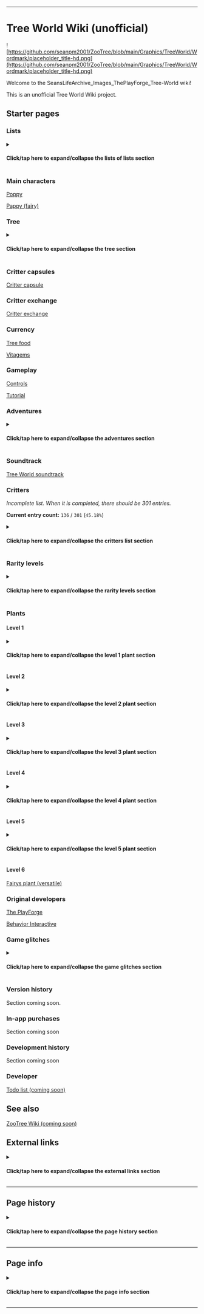 
***

# Tree World Wiki (unofficial)

![https://github.com/seanpm2001/ZooTree/blob/main/Graphics/TreeWorld/Wordmark/placeholder_title-hd.png](https://github.com/seanpm2001/ZooTree/blob/main/Graphics/TreeWorld/Wordmark/placeholder_title-hd.png)

Welcome to the SeansLifeArchive_Images_ThePlayForge_Tree-World wiki!

This is an unofficial Tree World Wiki project.

## Starter pages

### Lists

<details><summary><H4 lang="en">Click/tap here to expand/collapse the lists of lists section</H4></summary>

[List of critters](https://github.com/seanpm2001/SeansLifeArchive_Images_ThePlayForge_Tree-World/wiki/List-of-critters)

[List of plants](https://github.com/seanpm2001/SeansLifeArchive_Images_ThePlayForge_Tree-World/wiki/List-of-plants)

> [List of flowers](https://github.com/seanpm2001/SeansLifeArchive_Images_ThePlayForge_Tree-World/wiki/List-of-flowers)

> [List of fruits](https://github.com/seanpm2001/SeansLifeArchive_Images_ThePlayForge_Tree-World/wiki/List-of-fruits)

> [List of moss](https://github.com/seanpm2001/SeansLifeArchive_Images_ThePlayForge_Tree-World/wiki/List-of-moss)

> [List of mushrooms](https://github.com/seanpm2001/SeansLifeArchive_Images_ThePlayForge_Tree-World/wiki/List-of-mushrooms)

> [List of vines](https://github.com/seanpm2001/SeansLifeArchive_Images_ThePlayForge_Tree-World/wiki/List-of-vines)

[List of goals](https://github.com/seanpm2001/SeansLifeArchive_Images_ThePlayForge_Tree-World/wiki/List-of-goals)

[List of Poppy upgrades](https://github.com/seanpm2001/SeansLifeArchive_Images_ThePlayForge_Tree-World/wiki/List-of-Poppy-upgrades)

</details>

### Main characters

[Poppy](https://github.com/seanpm2001/SeansLifeArchive_Images_ThePlayForge_Tree-World/wiki/Poppy)

[Pappy (fairy)](https://github.com/seanpm2001/SeansLifeArchive_Images_ThePlayForge_Tree-WOrld/wiki/Pappy-(fairy))

### Tree

<details><summary><H4 lang="en">Click/tap here to expand/collapse the tree section</H4></summary>

[Tree Keepers](https://github.com/seanpm2001/SeansLifeArchive_Images_ThePlayForge_Tree-World/wiki/Tree-Keeper)

[Tree fruit rewards](https://github.com/seanpm2001/SeansLifeArchive_Images_ThePlayForge_Tree-World/wiki/Tree-fruit-rewards)

[Apples](https://github.com/seanpm2001/SeansLifeArchive_Images_ThePlayForge_Tree-World/wiki/Apples)

[Grapefruit](https://github.com/seanpm2001/SeansLifeArchive_Images_ThePlayForge_Tree-World/wiki/Grapefruit)

[Kiwi](https://github.com/seanpm2001/SeansLifeArchive_Images_ThePlayForge_Tree-World/wiki/Kiwi)

[Lemon](https://github.com/seanpm2001/SeansLifeArchive_Images_ThePlayForge_Tree-World/wiki/Lemon)

[List of tree expansion costs + branch expansion cost](https://github.com/seanpm2001/SeansLifeArchive_Images_ThePlayForge_Tree-World/wiki/List-of-tree-expansion-costs-and-branch-expansion-costs)

</details>

### Critter capsules

[Critter capsule](https://github.com/seanpm2001/SeansLifeArchive_Images_ThePlayForge_Tree-World/wiki/Critter-capsule)

### Critter exchange

[Critter exchange](https://github.com/seanpm2001/SeansLifeArchive_Images_ThePlayForge_Tree-World/wiki/Critter-exchange)

### Currency

[Tree food](https://github.com/seanpm2001/SeansLifeArchive_Images_ThePlayForge_Tree-World/wiki/Tree-food)

[Vitagems](https://github.com/seanpm2001/SeansLifeArchive_Images_ThePlayForge_Tree-World/wiki/Vitagems)

### Gameplay

[Controls](https://github.com/seanpm2001/SeansLifeArchive_Images_ThePlayForge_Tree-World/wiki/Controls)

[Tutorial](https://github.com/seanpm2001/SeansLifeArchive_Images_ThePlayForge_Tree-World/wiki/Tutorial)

### Adventures

<details><summary><H4 lang="en">Click/tap here to expand/collapse the adventures section</H4></summary>

[Adventures](https://github.com/seanpm2001/SeansLifeArchive_Images_ThePlayForge_Tree-World/wiki/Adventures)

[Treasure chests](https://github.com/seanpm2001/SeansLifeArchive_Images_ThePlayForge_Tree-World/wiki/Treasure-Chests)

[Goblin King](https://github.com/seanpm2001/SeansLifeArchive_Images_ThePlayForge_Tree-World/wiki/Goblin-King)

[Bombs](https://github.com/seanpm2001/SeansLifeArchive_Images_ThePlayForge_Tree-World/wiki/Bombs)

</details>

### Soundtrack

[Tree World soundtrack](https://github.com/seanpm2001/SeansLifeArchive_Images_ThePlayForge_Tree-World/wiki/Soundtrack)

### Critters

_Incomplete list. When it is completed, there should be 301 entries._

**Current entry count:** `136` / `301` (`45.18%`)

<details><summary><H4 lang="en">Click/tap here to expand/collapse the critters list section</H4></summary>

[Froggy (critter)](https://github.com/seanpm2001/SeansLifeArchive_Images_ThePlayForge_Tree-World/wiki/Froggy-(critter)) <!-- 001 !-->

[Angler Bunny (critter)](https://github.com/seanpm2001/SeansLifeArchive_Images_ThePlayForge_Tree-World/wiki/Angler-Bunny-(critter)) <!-- 002 !-->

[Caiman (critter)](https://github.com/seanpm2001/SeansLifeArchive_Images_ThePlayForge_Tree-World/wiki/Caiman-(critter)) <!-- 003 !-->

[Bandicoon (critter)](https://github.com/seanpm2001/SeansLifeArchive_Images_ThePlayForge_Tree-World/wiki/Bandicoon-(critter)) <!-- 004 !-->

[Tarantula (critter)](https://github.com/seanpm2001/SeansLifeArchive_Images_ThePlayForge_Tree-World/wiki/Tarantula-(critter)) <!-- 005 !-->

[Bunny Pig (critter)](https://github.com/seanpm2001/SeansLifeArchive_Images_ThePlayForge_Tree-World/wiki/Bunny-Pig-(critter)) <!-- 006 !-->

[Tarantula (critter)](https://github.com/seanpm2001/SeansLifeArchive_Images_ThePlayForge_Tree-World/wiki/Tarantula-(critter)) <!-- 007 !-->

[Skunk (critter)](https://github.com/seanpm2001/SeansLifeArchive_Images_ThePlayForge_Tree-World/wiki/Skunk-(critter)) <!-- 008 !-->

[Beaver (critter)](https://github.com/seanpm2001/SeansLifeArchive_Images_ThePlayForge_Tree-World/wiki/Beaver-(critter)) <!-- 009 !-->

[Ant (critter)](https://github.com/seanpm2001/SeansLifeArchive_Images_ThePlayForge_Tree-World/wiki/Ant-(critter)) <!-- 010 !-->

[Rhino (critter)](https://github.com/seanpm2001/SeansLifeArchive_Images_ThePlayForge_Tree-World/wiki/Rhino-(critter)) <!-- 011 !-->

[DogBird (critter)](https://github.com/seanpm2001/SeansLifeArchive_Images_ThePlayForge_Tree-World/wiki/Dog-Bird-(critter)) <!-- 012 !-->

[Sunfish (critter)](https://github.com/seanpm2001/SeansLifeArchive_Images_ThePlayForge_Tree-World/wiki/Sunfish-(critter)) <!-- 013 !-->

[Horse (critter)](https://github.com/seanpm2001/SeansLifeArchive_Images_ThePlayForge_Tree-World/wiki/Horse-(critter)) <!-- 014 !-->

[Polish Chicken (critter)](https://github.com/seanpm2001/SeansLifeArchive_Images_ThePlayForge_Tree-World/wiki/Polish-Chicken-(critter)) <!-- 015 !-->

[Strawnose (critter)](https://github.com/seanpm2001/SeansLifeArchive_Images_ThePlayForge_Tree-World/wiki/Strawnose-(critter)) <!-- 016 !-->

[Cheetah (critter)](https://github.com/seanpm2001/SeansLifeArchive_Images_ThePlayForge_Tree-World/wiki/Cheetah-(critter)) <!-- 017 !-->

[Cow (critter)](https://github.com/seanpm2001/SeansLifeArchive_Images_ThePlayForge_Tree-World/wiki/Cow-(critter)) <!-- 018 !-->

[Anglerfish (critter)](https://github.com/seanpm2001/SeansLifeArchive_Images_ThePlayForge_Tree-World/wiki/Anglerfish-(critter)) <!-- 019 !-->

[Wombat (critter)](https://github.com/seanpm2001/SeansLifeArchive_Images_ThePlayForge_Tree-World/wiki/Wombat-(critter)) <!-- 020 !-->

[Black sheep (critter)](https://github.com/seanpm2001/SeansLifeArchive_Images_ThePlayForge_Tree-World/wiki/Black-sheep-(critter)) <!-- 021 !-->

[Goat (critter)](https://github.com/seanpm2001/SeansLifeArchive_Images_ThePlayForge_Tree-World/wiki/Goat-(critter)) <!-- 022 !-->

[Dingo (critter)](https://github.com/seanpm2001/SeansLifeArchive_Images_ThePlayForge_Tree-World/wiki/Dingo-(critter)) <!-- 023 !-->

[Black Widow (critter)](https://github.com/seanpm2001/SeansLifeArchive_Images_ThePlayForge_Tree-World/wiki/Black-Widow-(critter)) <!-- 024 !-->

[Anteater (critter)](https://github.com/seanpm2001/SeansLifeArchive_Images_ThePlayForge_Tree-World/wiki/Ant-eater-(critter)) <!-- 025 !-->

[Kappa (critter)](https://github.com/seanpm2001/SeansLifeArchive_Images_ThePlayForge_Tree-World/wiki/Kappa-(critter)) <!-- 026 !-->

[Flying pig (critter)](https://github.com/seanpm2001/SeansLifeArchive_Images_ThePlayForge_Tree-World/wiki/Flying-pig-(critter)) <!-- 027 !-->

[Sprite (critter)](https://github.com/seanpm2001/SeansLifeArchive_Images_ThePlayForge_Tree-World/wiki/Sprite-(critter)) <!-- 028 !-->

[Bat (critter)](https://github.com/seanpm2001/SeansLifeArchive_Images_ThePlayForge_Tree-World/wiki/Bat-(critter)) <!-- 029 !-->

[Morp (critter)](https://github.com/seanpm2001/SeansLifeArchive_Images_ThePlayForge_Tree-World/wiki/Morp-(critter)) <!-- 030 !-->

[Electric Eel (critter)](https://github.com/seanpm2001/SeansLifeArchive_Images_ThePlayForge_Tree-World/wiki/Electric-eel-(critter)) <!-- 031 !-->

[Betta fish (critter)](https://github.com/seanpm2001/SeansLifeArchive_Images_ThePlayForge_Tree-World/wiki/Betta-fish-(critter)) <!-- 032 !-->

[Moss Crab (critter)](https://github.com/seanpm2001/SeansLifeArchive_Images_ThePlayForge_Tree-World/wiki/Moss-crab-(critter)) <!-- 033 !-->

[Dodo (critter)](https://github.com/seanpm2001/SeansLifeArchive_Images_ThePlayForge_Tree-World/wiki/Dodo-(critter)) <!-- 034 !-->

[Lovster (critter)](https://github.com/seanpm2001/SeansLifeArchive_Images_ThePlayForge_Tree-World/wiki/Lovster-(critter)) <!-- 035 !-->

[Rattlesnake (critter)](https://github.com/seanpm2001/SeansLifeArchive_Images_ThePlayForge_Tree-World/wiki/Rattlesnake-(critter)) <!-- 036 !-->

[Kiwi (critter)](https://github.com/seanpm2001/SeansLifeArchive_Images_ThePlayForge_Tree-World/wiki/Kiwi-(critter)) <!-- 037 !-->

[Toucan (critter)](https://github.com/seanpm2001/SeansLifeArchive_Images_ThePlayForge_Tree-World/wiki/Toucan-(critter)) <!-- 038 !-->

[Urchin (critter)](https://github.com/seanpm2001/SeansLifeArchive_Images_ThePlayForge_Tree-World/wiki/Urchin-(critter)) <!-- 039 !-->

[Chamelion (critter)](https://github.com/seanpm2001/SeansLifeArchive_Images_ThePlayForge_Tree-World/wiki/Chamelion-(critter)) <!-- 040 !-->

[Anklosaurus (critter)](https://github.com/seanpm2001/SeansLifeArchive_Images_ThePlayForge_Tree-World/wiki/Anklosaurus-(critter)) <!-- 041 !-->

[Koala (critter)](https://github.com/seanpm2001/SeansLifeArchive_Images_ThePlayForge_Tree-World/wiki/Koala-(critter)) <!-- 042 !-->

[Brown Bear (critter)](https://github.com/seanpm2001/SeansLifeArchive_Images_ThePlayForge_Tree-World/wiki/Brown-bear-(critter)) <!-- 043 !-->

[Mushling (critter)](https://github.com/seanpm2001/SeansLifeArchive_Images_ThePlayForge_Tree-World/wiki/Mushling-(critter)) <!-- 044 !-->

[TreeHorse (critter)](https://github.com/seanpm2001/SeansLifeArchive_Images_ThePlayForge_Tree-World/wiki/TreeHorse-(critter)) <!-- 045 !-->

[Manta Ray (critter)](https://github.com/seanpm2001/SeansLifeArchive_Images_ThePlayForge_Tree-World/wiki/Manta-Ray-(critter)) <!-- 046 !-->

[Armadillo (critter)](https://github.com/seanpm2001/SeansLifeArchive_Images_ThePlayForge_Tree-World/wiki/Armadillo-(critter)) <!-- 047 !-->

[Turtle (critter)](https://github.com/seanpm2001/SeansLifeArchive_Images_ThePlayForge_Tree-World/wiki/Turtle-(critter)) <!-- 048 !-->

[Blue Diadem (critter)](https://github.com/seanpm2001/SeansLifeArchive_Images_ThePlayForge_Tree-World/wiki/Blue-Diadem-(critter)) <!-- 049 !-->

[Leafy Sea Dragon (critter)](https://github.com/seanpm2001/SeansLifeArchive_Images_ThePlayForge_Tree-World/wiki/Leafy-Sea-Dragon-(critter)) <!-- 050 !-->

[Naked mole rat (critter)](https://github.com/seanpm2001/SeansLifeArchive_Images_ThePlayForge_Tree-World/wiki/Naked-Mole-Rat-(critter)) <!-- 051 !-->

[Ramel (critter)](https://github.com/seanpm2001/SeansLifeArchive_Images_ThePlayForge_Tree-World/wiki/Ramel-(critter)) <!-- 052 !-->

[Camel (critter)](https://github.com/seanpm2001/SeansLifeArchive_Images_ThePlayForge_Tree-World/wiki/Camel-(critter)) <!-- 053 !-->

[Dragonfly (critter)](https://github.com/seanpm2001/SeansLifeArchive_Images_ThePlayForge_Tree-World/wiki/Dragonfly-(critter)) <!-- 053 !-->

[Fox (critter)](https://github.com/seanpm2001/SeansLifeArchive_Images_ThePlayForge_Tree-World/wiki/Fox-(critter)) <!-- 054 !-->

[Fennec Fox (critter)](https://github.com/seanpm2001/SeansLifeArchive_Images_ThePlayForge_Tree-World/wiki/Fennec-Fox-(critter)) <!-- 055 !-->

[Pika (critter)](https://github.com/seanpm2001/SeansLifeArchive_Images_ThePlayForge_Tree-World/wiki/Pika-(critter)) <!-- 056 !-->

[Sphinx (critter)](https://github.com/seanpm2001/SeansLifeArchive_Images_ThePlayForge_Tree-World/wiki/Sphinx-(critter)) <!-- 057 !-->

[Donkey (critter)](https://github.com/seanpm2001/SeansLifeArchive_Images_ThePlayForge_Tree-World/wiki/Donkey-(critter)) <!-- 058 !-->

[Meerkat (critter)](https://github.com/seanpm2001/SeansLifeArchive_Images_ThePlayForge_Tree-World/wiki/Meerkat-(critter)) <!-- 059 !-->

[Rabbit (critter)](https://github.com/seanpm2001/SeansLifeArchive_Images_ThePlayForge_Tree-World/wiki/Rabbit-(critter)) <!-- 060 !-->

[Tamarin (critter)](https://github.com/seanpm2001/SeansLifeArchive_Images_ThePlayForge_Tree-World/wiki/Tamarin-(critter)) <!-- 061 !-->

[Salaroo (critter)](https://github.com/seanpm2001/SeansLifeArchive_Images_ThePlayForge_Tree-World/wiki/Salaroo-(critter)) <!-- 062 !-->

[Deer (critter)](https://github.com/seanpm2001/SeansLifeArchive_Images_ThePlayForge_Tree-World/wiki/Deer-(critter)) <!-- 062 !-->

[Kangaroo (critter)](https://github.com/seanpm2001/SeansLifeArchive_Images_ThePlayForge_Tree-World/wiki/Kangaroo-(critter)) <!-- 063 !-->

[Hippopotamus (critter)](https://github.com/seanpm2001/SeansLifeArchive_Images_ThePlayForge_Tree-World/wiki/Hippopotamus-(critter)) <!-- 064 !-->

[Pelican (critter)](https://github.com/seanpm2001/SeansLifeArchive_Images_ThePlayForge_Tree-World/wiki/Pelican-(critter)) <!-- 065 !-->

[Florakid (critter)](https://github.com/seanpm2001/SeansLifeArchive_Images_ThePlayForge_Tree-World/wiki/Florakid-(critter)) <!-- 066 !-->

[Ladybug (critter)](https://github.com/seanpm2001/SeansLifeArchive_Images_ThePlayForge_Tree-World/wiki/Ladybug-(critter)) <!-- 067 !-->

[Koi Fish (critter)](https://github.com/seanpm2001/SeansLifeArchive_Images_ThePlayForge_Tree-World/wiki/Koi-Fish-(critter)) <!-- 068 !-->

[Boar (critter)](https://github.com/seanpm2001/SeansLifeArchive_Images_ThePlayForge_Tree-World/wiki/Boar-(critter)) <!-- 069 !-->

[Sea Turtle (critter)](https://github.com/seanpm2001/SeansLifeArchive_Images_ThePlayForge_Tree-World/wiki/Sea-turtle-(critter)) <!-- 070 !-->

[SnailWad (critter)](https://github.com/seanpm2001/SeansLifeArchive_Images_ThePlayForge_Tree-World/wiki/SnailWad-(critter)) <!-- 071 !-->

[Zonkey (critter)](https://github.com/seanpm2001/SeansLifeArchive_Images_ThePlayForge_Tree-World/wiki/Zonkey-(critter)) <!-- 072 !-->

[Manticore (critter)](https://github.com/seanpm2001/SeansLifeArchive_Images_ThePlayForge_Tree-World/wiki/Manticore-(critter)) <!-- 073 !-->

[Elephant (critter)](https://github.com/seanpm2001/SeansLifeArchive_Images_ThePlayForge_Tree-World/wiki/Elephant-(critter)) <!-- 074 !-->

[Fluffy Sheepling (critter)](https://github.com/seanpm2001/SeansLifeArchive_Images_ThePlayForge_Tree-World/wiki/Fluffy-Sheepling-(critter)) <!-- 075 !-->

[Pterodactyl (critter)](https://github.com/seanpm2001/SeansLifeArchive_Images_ThePlayForge_Tree-World/wiki/Pterodactyl-(critter)) <!-- 076 !-->

[Panda (critter)](https://github.com/seanpm2001/SeansLifeArchive_Images_ThePlayForge_Tree-World/wiki/Panda-(critter)) <!-- 077 !-->

[Chinchilla (critter)](https://github.com/seanpm2001/SeansLifeArchive_Images_ThePlayForge_Tree-World/wiki/Chinchilla-(critter)) <!-- 078 !-->

[Basilisk (critter)](https://github.com/seanpm2001/SeansLifeArchive_Images_ThePlayForge_Tree-World/wiki/Basilisk-(critter)) <!-- 079 !-->

[Zebra (critter)](https://github.com/seanpm2001/SeansLifeArchive_Images_ThePlayForge_Tree-World/wiki/Zebra-(critter)) <!-- 080 !-->

[Stingray (critter)](https://github.com/seanpm2001/SeansLifeArchive_Images_ThePlayForge_Tree-World/wiki/Stingray-(critter)) <!-- 081 !-->

[Peacock (critter)](https://github.com/seanpm2001/SeansLifeArchive_Images_ThePlayForge_Tree-World/wiki/Peacock-(critter)) <!-- 082 !-->

[Camberwell Beauty (critter)](https://github.com/seanpm2001/SeansLifeArchive_Images_ThePlayForge_Tree-World/wiki/Camberwell-Beauty-(critter)) <!-- 083 !-->

[Silkmoth (critter)](https://github.com/seanpm2001/SeansLifeArchive_Images_ThePlayForge_Tree-World/wiki/Silkmoth-(critter)) <!-- 084 !-->

[Hamster (critter)](https://github.com/seanpm2001/SeansLifeArchive_Images_ThePlayForge_Tree-World/wiki/Hamster-(critter)) <!-- 085 !-->

[Caterpillow (critter)](https://github.com/seanpm2001/SeansLifeArchive_Images_ThePlayForge_Tree-World/wiki/Caterpillow-(critter)) <!-- 086 !-->

[Kingfisher (critter)](https://github.com/seanpm2001/SeansLifeArchive_Images_ThePlayForge_Tree-World/wiki/Kingfisher-(critter)) <!-- 087 !-->

[Silver-Studded Blue (critter)](https://github.com/seanpm2001/SeansLifeArchive_Images_ThePlayForge_Tree-World/wiki/Silver-Studded-Blue-(critter)) <!-- 088 !-->

[Snuckling (critter)](https://github.com/seanpm2001/SeansLifeArchive_Images_ThePlayForge_Tree-World/wiki/Snuckling-(critter)) <!-- 089 !-->

[Fluffy Hopper (critter)](https://github.com/seanpm2001/SeansLifeArchive_Images_ThePlayForge_Tree-World/wiki/Fluffy-Hopper-(critter)) <!-- 090 !-->

[Sproutkid (critter)](https://github.com/seanpm2001/SeansLifeArchive_Images_ThePlayForge_Tree-World/wiki/Sproutkid-(critter)) <!-- 091 !-->

[Corgi (critter)](https://github.com/seanpm2001/SeansLifeArchive_Images_ThePlayForge_Tree-World/wiki/Corgi-(critter)) <!-- 092 !-->

[Lionfish (critter)](https://github.com/seanpm2001/SeansLifeArchive_Images_ThePlayForge_Tree-World/wiki/Lionfish-(critter)) <!-- 093 !-->

[Duck (critter)](https://github.com/seanpm2001/SeansLifeArchive_Images_ThePlayForge_Tree-World/wiki/Duck-(critter)) <!-- 094 !-->

[Velociraptor (critter)](https://github.com/seanpm2001/SeansLifeArchive_Images_ThePlayForge_Tree-World/wiki/Velociraptor-(critter)) <!-- 095 !-->

[Small Copper (critter)](https://github.com/seanpm2001/SeansLifeArchive_Images_ThePlayForge_Tree-World/wiki/Small-Copper-(critter)) <!-- 096 !-->

[Squirrel Fox (critter)](https://github.com/seanpm2001/SeansLifeArchive_Images_ThePlayForge_Tree-World/wiki/Squirrel-Fox-(critter)) <!-- 097 !-->

[Squirlbit (critter)](https://github.com/seanpm2001/SeansLifeArchive_Images_ThePlayForge_Tree-World/wiki/Squirlbit-(critter)) <!-- 098 !-->

[Swan (critter)](https://github.com/seanpm2001/SeansLifeArchive_Images_ThePlayForge_Tree-World/wiki/Swan-(critter)) <!-- 099 !-->

[Penguin (critter)](https://github.com/seanpm2001/SeansLifeArchive_Images_ThePlayForge_Tree-World/wiki/Penguin-(critter)) <!-- 100 !-->

[Flamingo (critter)](https://github.com/seanpm2001/SeansLifeArchive_Images_ThePlayForge_Tree-World/wiki/Flamingo-(critter)) <!-- 101 !-->

[Aardvark (critter)](https://github.com/seanpm2001/SeansLifeArchive_Images_ThePlayForge_Tree-World/wiki/Aardvark-(critter)) <!-- 102 !-->

[Bobcat (critter)](https://github.com/seanpm2001/SeansLifeArchive_Images_ThePlayForge_Tree-World/wiki/Bobcat-(critter)) <!-- 103 !-->

[Mantis (critter)](https://github.com/seanpm2001/SeansLifeArchive_Images_ThePlayForge_Tree-World/wiki/Mantis-(critter)) <!-- 104 !-->

[Luna moth (critter)](https://github.com/seanpm2001/SeansLifeArchive_Images_ThePlayForge_Tree-World/wiki/Luna-moth-(critter)) <!-- 105 !-->

[Clydesdale (critter)](https://github.com/seanpm2001/SeansLifeArchive_Images_ThePlayForge_Tree-World/wiki/Clydesdale-(critter)) <!-- 106 !-->

[Giraffe (critter)](https://github.com/seanpm2001/SeansLifeArchive_Images_ThePlayForge_Tree-World/wiki/Giraffe-(critter)) <!-- 107 !-->

[Fidger (critter)](https://github.com/seanpm2001/SeansLifeArchive_Images_ThePlayForge_Tree-World/wiki/Fidger-(critter)) <!-- 108 !-->

[Crow (critter)](https://github.com/seanpm2001/SeansLifeArchive_Images_ThePlayForge_Tree-World/wiki/Crow-(critter)) <!-- 109 !-->

[Seal (critter)](https://github.com/seanpm2001/SeansLifeArchive_Images_ThePlayForge_Tree-World/wiki/Seal-(critter)) <!-- 110 !-->

[Kangaroo Mouse (critter)](https://github.com/seanpm2001/SeansLifeArchive_Images_ThePlayForge_Tree-World/wiki/Kangaroo-Mouse-(critter)) <!-- 111 !-->

[Japanese Beetle (critter)](https://github.com/seanpm2001/SeansLifeArchive_Images_ThePlayForge_Tree-World/wiki/Japanese-Beetle-(critter)) <!-- 112 !-->

[Lemur (critter)](https://github.com/seanpm2001/SeansLifeArchive_Images_ThePlayForge_Tree-World/wiki/Lemur-(critter)) <!-- 113 !-->

[Spinosaurus (critter)](https://github.com/seanpm2001/SeansLifeArchive_Images_ThePlayForge_Tree-World/wiki/Spinosaurus-(critter)) <!-- 114 !-->

[Manatee (critter)](https://github.com/seanpm2001/SeansLifeArchive_Images_ThePlayForge_Tree-World/wiki/Manatee-(critter)) <!-- 115 !-->

[Road Runner (critter)](https://github.com/seanpm2001/SeansLifeArchive_Images_ThePlayForge_Tree-World/wiki/Road-Runner-(critter)) <!-- 116 !-->

[Small Apollo (critter)](https://github.com/seanpm2001/SeansLifeArchive_Images_ThePlayForge_Tree-World/wiki/Small-Apollo-(critter)) <!-- 117 !-->

[Axolotl (critter)](https://github.com/seanpm2001/SeansLifeArchive_Images_ThePlayForge_Tree-World/wiki/Axolotl-(critter)) <!-- 118 !-->

[Hedgehog (critter)](https://github.com/seanpm2001/SeansLifeArchive_Images_ThePlayForge_Tree-World/wiki/Hedgehog-(critter)) <!-- 119 !-->

[Ferret (critter)](https://github.com/seanpm2001/SeansLifeArchive_Images_ThePlayForge_Tree-World/wiki/Ferret-(critter)) <!-- 120 !-->

[Tiger (critter)](https://github.com/seanpm2001/SeansLifeArchive_Images_ThePlayForge_Tree-World/wiki/Tiger-(critter)) <!-- 121 !-->

[Star-Nosed Mole (critter)](https://github.com/seanpm2001/SeansLifeArchive_Images_ThePlayForge_Tree-World/wiki/Star-nosed-mole-(critter)) <!-- 122 !-->

[Gorilla (critter)](https://github.com/seanpm2001/SeansLifeArchive_Images_ThePlayForge_Tree-World/wiki/Gorilla-(critter)) <!-- 123 !-->

[Possum (critter)](https://github.com/seanpm2001/SeansLifeArchive_Images_ThePlayForge_Tree-World/wiki/Possum-(critter)) <!-- 124 !-->

[Arctic Fox (critter)](https://github.com/seanpm2001/SeansLifeArchive_Images_ThePlayForge_Tree-World/wiki/Arctic-Fox-(critter)) <!-- 125 !-->

[Eastern Phoenix (critter)](https://github.com/seanpm2001/SeansLifeArchive_Images_ThePlayForge_Tree-World/wiki/Eastern-Phoenix-(critter)) <!-- 126 !-->

[Slow Loris (critter)](https://github.com/seanpm2001/SeansLifeArchive_Images_ThePlayForge_Tree-World/wiki/Slow-Loris-(critter)) <!-- 127 !-->

[Lynx (critter)](https://github.com/seanpm2001/SeansLifeArchive_Images_ThePlayForge_Tree-World/wiki/Lynx-(critter)) <!-- 128 !-->

[Paradise Birdwing (critter)](https://github.com/seanpm2001/SeansLifeArchive_Images_ThePlayForge_Tree-World/wiki/Paradise-Birdwing-(critter)) <!-- 129 !-->

[Dolphin (critter)](https://github.com/seanpm2001/SeansLifeArchive_Images_ThePlayForge_Tree-World/wiki/Dolphin-(critter)) <!-- 130 !-->

[Cobra (critter)](https://github.com/seanpm2001/SeansLifeArchive_Images_ThePlayForge_Tree-World/wiki/Cobra-(critter)) <!-- 131 !-->

[Reindeer (critter)](https://github.com/seanpm2001/SeansLifeArchive_Images_ThePlayForge_Tree-World/wiki/Reindeer-(critter)) <!-- 132 !-->

[Blue Bird (critter)](https://github.com/seanpm2001/SeansLifeArchive_Images_ThePlayForge_Tree-World/wiki/Blue-Bird-(critter)) <!-- 133 !-->

[Grasshopper (critter)](https://github.com/seanpm2001/SeansLifeArchive_Images_ThePlayForge_Tree-World/wiki/Grasshopper-(critter)) <!-- 134 !-->

[Poodle (critter)](https://github.com/seanpm2001/SeansLifeArchive_Images_ThePlayForge_Tree-World/wiki/Poodle-(critter)) <!-- 135 !-->

[Echidna (critter)](https://github.com/seanpm2001/SeansLifeArchive_Images_ThePlayForge_Tree-World/wiki/Echidna-(critter)) <!-- 136 !-->

</details>

### Rarity levels

<details><summary><H4 lang="en">Click/tap here to expand/collapse the rarity levels section</H4></summary>

[Common](https://github.com/seanpm2001/SeansLifeArchive_Images_ThePlayForge_Tree-World/wiki/Rarity-Common)

[Uncommon](https://github.com/seanpm2001/SeansLifeArchive_Images_ThePlayForge_Tree-World/wiki/Rarity-Uncommon)

[Rare](https://github.com/seanpm2001/SeansLifeArchive_Images_ThePlayForge_Tree-World/wiki/Rarity-Rare)

[Legendary](https://github.com/seanpm2001/SeansLifeArchive_Images_ThePlayForge_Tree-World/wiki/Rarity-Legendary)

[Limited](https://github.com/seanpm2001/SeansLifeArchive_Images_ThePlayForge_Tree-World/wiki/Rarity-Limited)

</details>

### Plants

#### Level 1

<details><summary><H4 lang="en">Click/tap here to expand/collapse the level 1 plant section</H4></summary>

[Color drops (flower)](https://github.com/seanpm2001/SeansLifeArchive_Images_ThePlayForge_Tree-World/wiki/Color-drops-(flower))

[Lapper berries (fruit)](https://github.com/seanpm2001/SeansLifeArchive_Images_ThePlayForge_Tree-World/wiki/Lapper-berries-(fruit))

[Forest trails (moss)](https://github.com/seanpm2001/SeansLifeArchive_Images_ThePlayForge_Tree-World/wiki/Forest-trails-(moss))

[Mushglooms (mushroom)](https://github.com/seanpm2001/SeansLifeArchive_Images_ThePlayForge_Tree-World/wiki/Mushglooms-(mushroom))

[Wildvine (vine)](https://github.com/seanpm2001/SeansLifeArchive_Images_ThePlayForge_Tree-World/wiki/Wildvine-(vine))

</details>

#### Level 2

<details><summary><H4 lang="en">Click/tap here to expand/collapse the level 2 plant section</H4></summary>

[BloomingStars (flower)](https://github.com/seanpm2001/SeansLifeArchive_Images_ThePlayForge_Tree-World/wiki/BloomingStars-(flower))

[Wild Sapples (fruit)](https://github.com/seanpm2001/SeansLifeArchive_Images_ThePlayForge_Tree-World/wiki/Wild-Sapples-(fruit))

[Leechens (moss)](https://github.com/seanpm2001/SeansLifeArchive_Images_ThePlayForge_Tree-World/wiki/Leechens-(moss))

[Rubytops (mushroom)](https://github.com/seanpm2001/SeansLifeArchive_Images_ThePlayForge_Tree-World/wiki/Rubytops-(mushroom))

[Stranglethorn (vine)](https://github.com/seanpm2001/SeansLifeArchive_Images_ThePlayForge_Tree-World/wiki/Stranglethorn-(vine))

</details>

#### Level 3

<details><summary><H4 lang="en">Click/tap here to expand/collapse the level 3 plant section</H4></summary>

[Trumplets (flower)](https://github.com/seanpm2001/SeansLifeArchive_Images_ThePlayForge_Tree-World/wiki/Trumplets-(flower))

[Newton Fruit (fruit)](https://github.com/seanpm2001/SeansLifeArchive_Images_ThePlayForge_Tree-World/wiki/Newton-fruit-(fruit))

[Whisp Moss (moss)](https://github.com/seanpm2001/SeansLifeArchive_Images_ThePlayForge_Tree-World/wiki/Whisp-Moss-(moss))

[Whiteveils (mushroom)](https://github.com/seanpm2001/SeansLifeArchive_Images_ThePlayForge_Tree-World/wiki/WhiteVeils-(mushroom))

[Creep vine (vine)](https://github.com/seanpm2001/SeansLifeArchive_Images_ThePlayForge_Tree-World/wiki/Creep-vine-(vine))

</details>

#### Level 4

<details><summary><H4 lang="en">Click/tap here to expand/collapse the level 4 plant section</H4></summary>

[Wild Suns (flower)](https://github.com/seanpm2001/SeansLifeArchive_Images_ThePlayForge_Tree-World/wiki/Wild-Suns-(flower))

[Num berries (fruit)](https://github.com/seanpm2001/SeansLifeArchive_Images_ThePlayForge_Tree-World/wiki/Num-berries-(fruit))

[Dank Moss (moss)](https://github.com/seanpm2001/SeansLifeArchive_Images_ThePlayForge_Tree-World/wiki/Dank-Moss-(moss))

[GilderShelves (mushroom)](https://github.com/seanpm2001/SeansLifeArchive_Images_ThePlayForge_Tree-World/wiki/GilderShelves-(mushroom))

[Hungry Twists (vine)](https://github.com/seanpm2001/SeansLifeArchive_Images_ThePlayForge_Tree-World/wiki/Hungry-Twists-(vine))

</details>

#### Level 5

<details><summary><H4 lang="en">Click/tap here to expand/collapse the level 5 plant section</H4></summary>

[Moon Lotus (flower)](https://github.com/seanpm2001/SeansLifeArchive_Images_ThePlayForge_Tree-World/wiki/Moon-Lotus-(flower))

[Saturns fruit (fruit)](https://github.com/seanpm2001/SeansLifeArchive_Images_ThePlayForge_Tree-World/wiki/Saturns-fruit-(fruit))

[Cosmic Trail (moss)](https://github.com/seanpm2001/SeansLifeArchive_Images_ThePlayForge_Tree-World/wiki/Cosmic-Trail-(moss))

[Pluto Amanita (mushroom)](https://github.com/seanpm2001/SeansLifeArchive_Images_ThePlayForge_Tree-World/wiki/Pluto-Amanita-(mushroom))

[Strange vines (vine)](https://github.com/seanpm2001/SeansLifeArchive_Images_ThePlayForge_Tree-World/wiki/Strange-vines-(vine))

</details>

#### Level 6

[Fairys plant (versatile)](https://github.com/seanpm2001/SeansLifeArchive_Images_ThePlayForge_Tree-World/wiki/Fairys-plant-(versatile))

### Original developers

[The PlayForge](https://github.com/seanpm2001/SeansLifeArchive_Images_ThePlayForge_Tree-World/wiki/The-PlayForge)

[Behavior Interactive](https://github.com/seanpm2001/SeansLifeArchive_Images_ThePlayForge_Tree-World/wiki/Behavior-Interactive)

### Game glitches

<details><summary><H4 lang="en">Click/tap here to expand/collapse the game glitches section</H4></summary>

[Critter duplication glitch](https://github.com/seanpm2001/SeansLifeArchive_Images_ThePlayForge_Tree-World/wiki/Critter-duplication-glitch)

[Sky loading glitch](https://github.com/seanpm2001/SeansLifeArchive_Images_ThePlayForge_Tree-World/wiki/Sky-loading-glitch)

[Disappearing critters glitch](https://github.com/seanpm2001/SeansLifeArchive_Images_ThePlayForge_Tree-World/wiki/Disappearing-critters-glitch)

[Repetitive crash glitch](https://github.com/seanpm2001/SeansLifeArchive_Images_ThePlayForge_Tree-World/wiki/Repetitive-crash-glitch)

**Unconfirmed:** _Tree food and vitagem swap glitch_

</details>

### Version history

Section coming soon.

### In-app purchases

Section coming soon

### Development history

Section coming soon

### Developer

[Todo list (coming soon)](https://github.com/seanpm2001/SeansLifeArchive_Images_ThePlayForge_Tree-World/wiki/.TODO)

## See also

[ZooTree Wiki (coming soon)](https://github.com/seanpm2001/ZooTree/wiki/home)

## External links

<details><summary><H4 lang="en">Click/tap here to expand/collapse the external links section</H4></summary>

**Other Wiki projects for Tree World**

[Tree World on FANDOM](https://treeworld.fandom.com/wiki/Tree_World_Wiki)

**Download Tree World for Android**

[Tree World on APKPure](https://apkpure.com/tree-world%E2%84%A2-free-pocket-pet-adventure/com.playforge.treeoflife)

> [Version history page](https://apkpure.com/tree-world%E2%84%A2-free-pocket-pet-adventure/com.playforge.treeoflife/versions)

[Tree World on Google Play](https://play.google.com/store/apps/details?id=com.playforge.treeoflife&hl=en&gl=US)

**ThePlayForge on Social Media**

[ThePlayForge on Twitter](https://twitter.com/theplayforge)

[ThePlayForge Blog on Tumblr](https://theplayforge-blog-blog.tumblr.com/)

**Git-image by [@seanpm2001](https://github.com/seanpm2001/)**

[Seans Life Archive : Tree World images Volume 0 (2021 December) (current)](https://github.com/seanpm2001/SeansLifeArchive_Images_ThePlayForge_Tree-World/)

[Seans Life Archive : Tree World images Volume 1 (2022 January)](https://github.com/seanpm2001/SeansLifeArchive_Images_ThePlayForge_Tree-World_2022_V1/)

[Seans Life Archive : Tree World images Volume 2 (2022 February)](https://github.com/seanpm2001/SeansLifeArchive_Images_ThePlayForge_Tree-World_2022_V2/)

</details>

***

## Page history

<details><summary><H4 lang="en">Click/tap here to expand/collapse the page history section</H4></summary>

**Version 1 (2022 Tuesday February 15th at 2:58 pm)**

> Changes:

> * Started the page

> * Added the title section

> * Added the starter pages section

> * Added the developer section

> * Added the see also section

> * No other changes in version 1

**Version 2 (2022 Tuesday February 15th at 3:14 pm)**

> Changes:

> * Added the lists section

> * Added the main characters section

> * Added the tree section

> * Added the critter capsule section

> * Added the critter exchange section

> * Added the currency section

> * Added the gameplay section

> * Added the adventures section

> * Added the critters section

> * Added a timestamp

> * No other changes in version 2

**Version 3 (2022 Tuesday February 15th at 3:49 pm)**

> Changes:

> * Added graphics

> * Updated the tree section

> * Added the plants section

> * Added the original developers section

> * Added the game glitches section

> * Updated the timestamp

> * No other changes in version 3

**Version 4 (2022 Tuesday February 15th at 8:12 pm)**

Rushed release, accidentally published early through `CTRL` + `ENTER` shortcut

> Changes:

> * Fixed a link in the tree section

> * Updated the critters section

> * Added the rarity levels section

> * No other changes in version 4

**Version 5 (2022 Tuesday February 15th at 8:32 pm)**

> Changes:

> * Updated the lists section

> * Updated the critters section

> * Updated the timestamp

> * No other changes in version 5

**Version 6 (2022 Wednesday February 16th at 1:32 pm)**

> Changes:

> * Updated the description

> * Updated the adventures section

> * Added the soundtrack section

> * Updated the critters section

> * Added the external links section

> * Added the version history section

> * Updated the timestamp section, turned into a page info secton

> * No other changes in version 6

**Version 7 (2022 Thursday February 17th at 3:33 pm)**

> Changes

> * Converted several sections to dropdown sections

> * Updated the critters section

> * Added more external links

> * Added the in-app purchased section

> * Added the development history section

> * Added the page history section

> * Updated the page info section

> * No other changes in version 7

**Version 8 (Coming soon)**

> Changes

> * Coming soon

> * No other changes in version 8

</details>

***

## Page info

<details><summary><H4 lang="en">Click/tap here to expand/collapse the page info section</H4></summary>

**Page type:** `Wiki homepage`

**Page formatting:** `Markdown (CommonMark) (*.md *.mkd *.mdown *.markdown)`

**Page version:** `7 (2022, Thursday, February 17th at 3:33 pm)`

**Line count (Including blank lines and compiler line):** `731`

**Current article language:** `English (US)` / `Markdown (CommonMark)` / `HTML5 (HyperText Markup Language 5.3)`

**Encoding:** `UTF-8 (Emoji 12.0 or higher recommended)`

**All times are UTC-7 (PDT/Pacific Time)** `(Please also account for DST (Daylight Savings Time) for older/newer entries up until it is abolished/no longer followed)`

**You may need special rendering support for the `<details>` HTML tag being used in this document**

</details>

***
